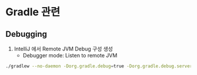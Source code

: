 # Gradle 관련

## Debugging

1. IntelliJ 에서 Remote JVM Debug 구성 생성
   - Debugger mode: Listen to remote JVM

```bash
./gradlew --no-daemon -Dorg.gradle.debug=true -Dorg.gradle.debug.server=false test
```
